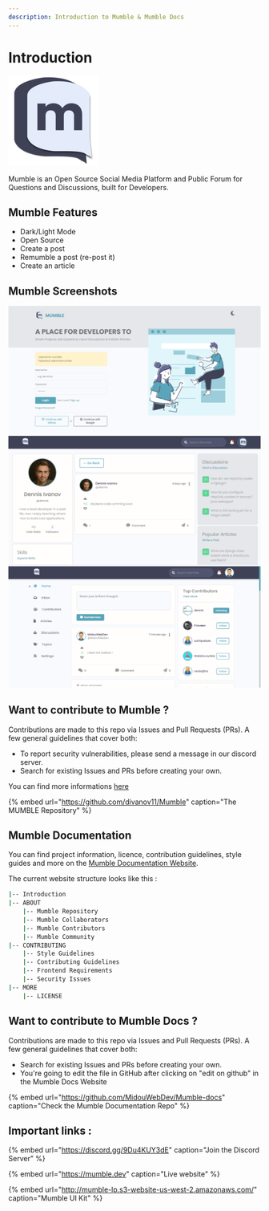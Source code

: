 ```yaml
---
description: Introduction to Mumble & Mumble Docs
---
```


# Introduction

![](.gitbook/assets/apple-touch-icon.png)

Mumble is an Open Source Social Media Platform and Public Forum for Questions and Discussions, built for Developers.

## Mumble Features

- Dark/Light Mode
- Open Source
- Create a post
- Remumble a post (re-post it)
- Create an article

## Mumble Screenshots

![](.gitbook/assets/login-page-lightmode.png)
![](.gitbook/assets/profile-page-lightmode.png)
![](.gitbook/assets/user-feed-lightmode.png)

## Want to contribute to Mumble ?

Contributions are made to this repo via Issues and Pull Requests (PRs). A few general guidelines that cover both:

- To report security vulnerabilities, please send a message in our discord server.
- Search for existing Issues and PRs before creating your own.

You can find more informations [here](https://midouwebdev.gitbook.io/mumble-docs/contributing/contributing)

{% embed url="https://github.com/divanov11/Mumble" caption="The MUMBLE Repository" %}

## Mumble Documentation

You can find project information, licence, contribution guidelines, style guides and more on the [Mumble Documentation Website](https://midouwebdev.gitbook.io/mumble/).

The current website structure looks like this :

```bash
|-- Introduction
|-- ABOUT
    |-- Mumble Repository
    |-- Mumble Collaborators
    |-- Mumble Contributors
    |-- Mumble Community
|-- CONTRIBUTING
    |-- Style Guidelines
    |-- Contributing Guidelines
    |-- Frontend Requirements
    |-- Security Issues
|-- MORE
    |-- LICENSE
```

## Want to contribute to Mumble Docs ?

Contributions are made to this repo via Issues and Pull Requests \(PRs\). A few general guidelines that cover both:

* Search for existing Issues and PRs before creating your own.
* You're going to edit the file in GitHub after clicking on "edit on github" in the Mumble Docs Website

{% embed url="https://github.com/MidouWebDev/Mumble-docs" caption="Check the Mumble Documentation Repo" %}

## Important links :

{% embed url="https://discord.gg/9Du4KUY3dE" caption="Join the Discord Server" %}

{% embed url="https://mumble.dev" caption="Live website" %}

{% embed url="http://mumble-lp.s3-website-us-west-2.amazonaws.com/" caption="Mumble UI Kit" %}

